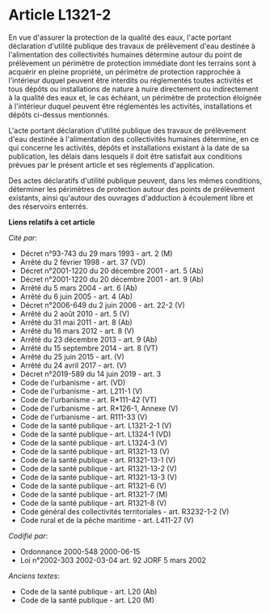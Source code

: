# Article L1321-2

En vue d'assurer la protection de la qualité des eaux, l'acte portant déclaration d'utilité publique des travaux de
prélèvement d'eau destinée à l'alimentation des collectivités humaines détermine autour du point de prélèvement un périmètre
de protection immédiate dont les terrains sont à acquérir en pleine propriété, un périmètre de protection rapprochée à
l'intérieur duquel peuvent être interdits ou réglementés toutes activités et tous dépôts ou installations de nature à nuire
directement ou indirectement à la qualité des eaux et, le cas échéant, un périmètre de protection éloignée à l'intérieur
duquel peuvent être réglementés les activités, installations et dépôts ci-dessus mentionnés.

L'acte portant déclaration d'utilité publique des travaux de prélèvement d'eau destinée à l'alimentation des collectivités
humaines détermine, en ce qui concerne les activités, dépôts et installations existant à la date de sa publication, les
délais dans lesquels il doit être satisfait aux conditions prévues par le présent article et ses règlements d'application.

Des actes déclaratifs d'utilité publique peuvent, dans les mêmes conditions, déterminer les périmètres de protection autour
des points de prélèvement existants, ainsi qu'autour des ouvrages d'adduction à écoulement libre et des réservoirs enterrés.

**Liens relatifs à cet article**

_Cité par_:

  - Décret n°93-743 du 29 mars 1993 - art. 2 (M)
  - Arrêté du 2 février 1998 - art. 37 (VD)
  - Décret n°2001-1220 du 20 décembre 2001 - art. 5 (Ab)
  - Décret n°2001-1220 du 20 décembre 2001 - art. 9 (Ab)
  - Arrêté du 5 mars 2004 - art. 6 (Ab)
  - Arrêté du 6 juin 2005 - art. 4 (Ab)
  - Décret n°2006-649 du 2 juin 2006 - art. 22-2 (V)
  - Arrêté du 2 août 2010 - art. 5 (V)
  - Arrêté du 31 mai 2011 - art. 8 (Ab)
  - Arrêté du 16 mars 2012 - art. 8 (V)
  - Arrêté du 23 décembre 2013 - art. 9 (Ab)
  - Arrêté du 15 septembre 2014 - art. 8 (VT)
  - Arrêté du 25 juin 2015 - art. (V)
  - Arrêté du 24 avril 2017 - art. (V)
  - Décret n°2019-589 du 14 juin 2019 - art. 3
  - Code de l'urbanisme - art. (VD)
  - Code de l'urbanisme - art. L211-1 (V)
  - Code de l'urbanisme - art. R*111-42 (VT)
  - Code de l'urbanisme - art. R*126-1, Annexe (V)
  - Code de l'urbanisme - art. R111-33 (V)
  - Code de la santé publique - art. L1321-2-1 (V)
  - Code de la santé publique - art. L1324-1 (VD)
  - Code de la santé publique - art. L1324-3 (V)
  - Code de la santé publique - art. R1321-13 (V)
  - Code de la santé publique - art. R1321-13-1 (V)
  - Code de la santé publique - art. R1321-13-2 (V)
  - Code de la santé publique - art. R1321-13-3 (V)
  - Code de la santé publique - art. R1321-6 (V)
  - Code de la santé publique - art. R1321-7 (M)
  - Code de la santé publique - art. R1321-8 (V)
  - Code général des collectivités territoriales - art. R3232-1-2 (V)
  - Code rural et de la pêche maritime - art. L411-27 (V)

_Codifié par_:

  - Ordonnance 2000-548 2000-06-15
  - Loi n°2002-303 2002-03-04 art. 92 JORF 5 mars 2002

_Anciens textes_:

  - Code de la santé publique - art. L20 (Ab)
  - Code de la santé publique - art. L20 (M)
